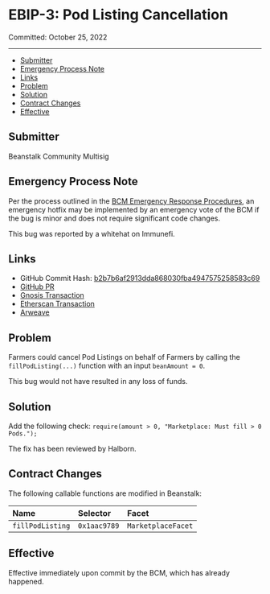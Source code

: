# EBIP-3: Pod Listing Cancellation

Committed: October 25, 2022

---

- [Submitter](#submitter)
- [Emergency Process Note](#emergency-process-note)
- [Links](#links)
- [Problem](#problem)
- [Solution](#solution)
- [Contract Changes](#contract-changes)
- [Effective](#effective)

## Submitter

Beanstalk Community Multisig

## Emergency Process Note

Per the process outlined in the [BCM Emergency Response Procedures](https://docs.bean.money/governance/beanstalk/bcm-process#emergency-response-procedures), an emergency hotfix may be implemented by an emergency vote of the BCM if the bug is minor and does not require significant code changes.

This bug was reported by a whitehat on Immunefi.

## Links

- GitHub Commit Hash: [b2b7b6af2913dda868030fba4947575258583c69](https://github.com/BeanstalkFarms/Beanstalk/commit/b2b7b6af2913dda868030fba4947575258583c69)
- [GitHub PR](https://github.com/BeanstalkFarms/Beanstalk/pull/135)
- [Gnosis Transaction](https://gnosis-safe.io/app/eth:0xa9bA2C40b263843C04d344727b954A545c81D043/transactions/multisig_0xa9bA2C40b263843C04d344727b954A545c81D043_0xdac18161b1a78020e715360658d391ff442fed8ed43cd959516e4d05669f52e9)
- [Etherscan Transaction](https://etherscan.io/tx/0xaa7cef4a18a4ec997ad045bc68210606d0f69b4da6e9837107dcb43363f2f39a)
- [Arweave](https://arweave.net/OftwDeHeyC61Xe7nVjBpQITh7T3m08-hXF9sQ9TjMfs)

## Problem

Farmers could cancel Pod Listings on behalf of Farmers by calling the `fillPodListing(...)` function with an input `beanAmount = 0`.

This bug would not have resulted in any loss of funds.

## Solution

Add the following check: `require(amount > 0, "Marketplace: Must fill > 0 Pods.");`

The fix has been reviewed by Halborn.

## **Contract Changes**

The following callable functions are modified in Beanstalk:

| Name             | Selector     | Facet              |
|:-----------------|:-------------|:-------------------|
| `fillPodListing` | `0x1aac9789` | `MarketplaceFacet` |

## Effective

Effective immediately upon commit by the BCM, which has already happened.
